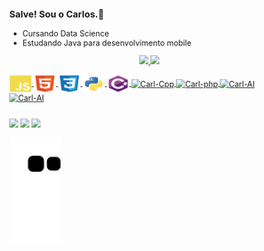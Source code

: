 ### Salve! Sou o Carlos.👋


- Cursando Data Science
- Estudando Java para desenvolvimento mobile


<div align="center">
  <a href="https://github.com/CarlosDevH">
  <img height="150em" src="https://github-readme-stats.vercel.app/api?username=CarlosDevH&show_icons=true&theme=&include_all_commits=true&count_private=true"/>
  <img height="150em" src="https://github-readme-stats.vercel.app/api/top-langs/?username=CarlosDevH&layout=compact&langs_count=7&theme="/>
</div>
 
 <div style="display: inline_block"><br>
  <img align="center" alt="Carl-Js" height="30" width="40" src="https://raw.githubusercontent.com/devicons/devicon/master/icons/javascript/javascript-plain.svg">
  <img align="center" alt="Carl-HTML" height="30" width="40" src="https://raw.githubusercontent.com/devicons/devicon/master/icons/html5/html5-original.svg">
  <img align="center" alt="Carl-CSS" height="30" width="40" src="https://raw.githubusercontent.com/devicons/devicon/master/icons/css3/css3-original.svg">
  <img align="center" alt="Carl-Python" height="30" width="40" src="https://raw.githubusercontent.com/devicons/devicon/master/icons/python/python-original.svg">
  <img align="center" alt="Carl-Csharp" height="30" width="40" src="https://raw.githubusercontent.com/devicons/devicon/master/icons/csharp/csharp-original.svg">
  <img align="center" alt="Carl-Cpp" height="30" width="40" src="https://cdn.jsdelivr.net/gh/devicons/devicon/icons/cplusplus/cplusplus-original.svg" />
  <img align="center" alt="Carl-php" height="30" width="40" src="https://cdn.jsdelivr.net/gh/devicons/devicon/icons/php/php-plain.svg" />   
  <img align="center" alt="Carl-AI" height="30" width="40" src="https://cdn.jsdelivr.net/gh/devicons/devicon/icons/illustrator/illustrator-plain.svg">
  <img align="center" alt="Carl-AI" height="30" width="40"
    src="https://cdn.jsdelivr.net/gh/devicons/devicon/icons/django/django-plain.svg" />
          
  
          
    
</div>
  
  ##
 <div> 
  <a href="https://instagram.com/eh_u_carlitos" target="_blank"><img src="https://img.shields.io/badge/-Instagram-%23E4405F?style=for-the-badge&logo=instagram&logoColor=white" target="_blank"></a>
 <a href="https://discord.gg/kjCYQ4HB" target="_blank"><img src="https://img.shields.io/badge/Discord-7289DA?style=for-the-badge&logo=discord&logoColor=white" target="_blank"></a> 
  <a href = "mailto:carlosdeveloper669@gmail.com"><img src="https://img.shields.io/badge/-Gmail-%23333?style=for-the-badge&logo=gmail&logoColor=white" target="_blank"></a>
   
 
![Snake animation](https://github.com/CarlosDevH/CarlosDevH/blob/output/github-contribution-grid-snake.svg)
 
</div>

